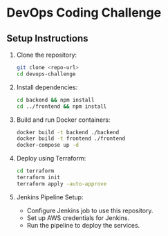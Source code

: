 
# DevOps Coding Challenge

## Setup Instructions

1. Clone the repository:
   ```sh
   git clone <repo-url>
   cd devops-challenge
   ```

2. Install dependencies:
   ```sh
   cd backend && npm install
   cd ../frontend && npm install
   ```

3. Build and run Docker containers:
   ```sh
   docker build -t backend ./backend
   docker build -t frontend ./frontend
   docker-compose up -d
   ```

4. Deploy using Terraform:
   ```sh
   cd terraform
   terraform init
   terraform apply -auto-approve
   ```

5. Jenkins Pipeline Setup:
   - Configure Jenkins job to use this repository.
   - Set up AWS credentials for Jenkins.
   - Run the pipeline to deploy the services.